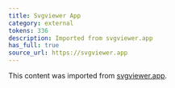 ```yaml
---
title: Svgviewer App
category: external
tokens: 336
description: Imported from svgviewer.app
has_full: true
source_url: https://svgviewer.app
---
```


This content was imported from [svgviewer.app](https://svgviewer.app).

